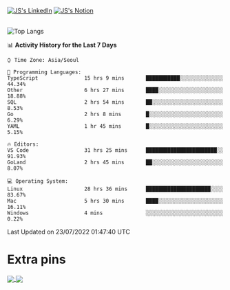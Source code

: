 
[![JS's LinkedIn](https://img.shields.io/badge/LinkedIn-blue?style=for-the-badge&logo=linkedin)](https://www.linkedin.com/in/jaeseung-lee-5a2a32139/) 
[![JS's Notion](https://img.shields.io/badge/Notion-black?style=for-the-badge&logo=notion)](https://bit.ly/ljswiki1) <br><br>
<!-- ![JS's GitHub stats](https://github-readme-stats-lemon-five.vercel.app/api?username=tkxkd0159&hide=contribs,prs,stars,issues&show_icons=true&theme=react&include_all_commits=true)   -->
![Top Langs](https://github-readme-stats-lemon-five.vercel.app/api/top-langs/?username=tkxkd0159&layout=compact&hide=jupyter%20notebook,scss,html,css&langs_count=10)  


<!--START_SECTION:waka-->
📊 **Activity History for the Last 7 Days** 

```text
⌚︎ Time Zone: Asia/Seoul

💬 Programming Languages: 
TypeScript               15 hrs 9 mins       ███████████░░░░░░░░░░░░░░   44.34% 
Other                    6 hrs 27 mins       ████░░░░░░░░░░░░░░░░░░░░░   18.88% 
SQL                      2 hrs 54 mins       ██░░░░░░░░░░░░░░░░░░░░░░░   8.53% 
Go                       2 hrs 8 mins        █░░░░░░░░░░░░░░░░░░░░░░░░   6.29% 
YAML                     1 hr 45 mins        █░░░░░░░░░░░░░░░░░░░░░░░░   5.15%

🔥 Editors: 
VS Code                  31 hrs 25 mins      ███████████████████████░░   91.93% 
GoLand                   2 hrs 45 mins       ██░░░░░░░░░░░░░░░░░░░░░░░   8.07%

💻 Operating System: 
Linux                    28 hrs 36 mins      █████████████████████░░░░   83.67% 
Mac                      5 hrs 30 mins       ████░░░░░░░░░░░░░░░░░░░░░   16.11% 
Windows                  4 mins              ░░░░░░░░░░░░░░░░░░░░░░░░░   0.22%

```


 Last Updated on 23/07/2022 01:47:40 UTC
<!--END_SECTION:waka-->

# Extra pins
<a href="https://github.com/tkxkd0159/tkxkd0159.github.io">
  <img align="center" src="https://github-readme-stats-lemon-five.vercel.app/api/pin/?username=tkxkd0159&repo=nft-card-game&theme=react" />
</a>
<a href="https://github.com/tkxkd0159/dsalgo">
  <img align="center" src="https://github-readme-stats-lemon-five.vercel.app/api/pin/?username=tkxkd0159&repo=dsalgo&theme=react" />
</a>

<!---
- 🔭 I’m currently working on ...
- 🌱 I’m currently learning blockchain and distributed network
- 👯 I’m looking to collaborate on ...
- 🤔 I’m looking for help with ...
- 💬 Ask me about ...
- 📫 How to reach me: ...
- 😄 Pronouns: ...
- ⚡ Fun fact: ...
-->
